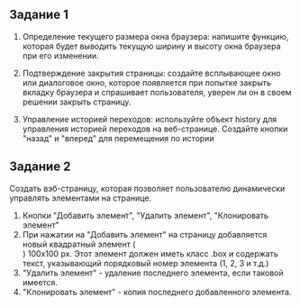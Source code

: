 ## Задание 1

1. Определение текущего размера окна браузера: напишите функцию, которая будет выводить текущую ширину и высоту окна браузера при его изменении.

2. Подтверждение закрытия страницы: создайте всплывающее окно или диалоговое окно, которое появляется при попытке закрыть вкладку браузера и спрашивает пользователя, уверен ли он в своем решении закрыть страницу.

3. Управление историей переходов: используйте объект history для управления историей переходов на веб-странице. Создайте кнопки "назад" и "вперед" для перемещения по истории

## Задание 2

Создать вэб-страницу, которая позволяет пользователю динамически управлять элементами на странице.
1. Кнопки "Добавить элемент", "Удалить элемент", "Клонировать элемент"
2. При нажатии на "Добавить элемент" на страницу добавляется новый квадратный элемент (<div>) 100x100 px. Этот элемент должен иметь класс .box и содержать текст, указывающий порядковый номер элемента (1, 2, 3 и т.д.)
3. "Удалить элемент" - удаление последнего элемента, если таковой имеется.
4. "Клонировать элемент" - копия последнего добавленного элемента.
